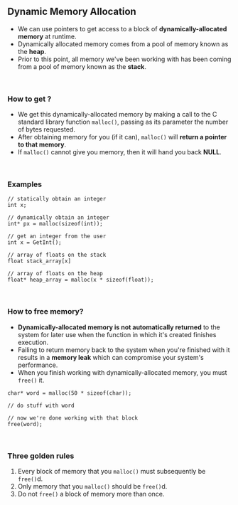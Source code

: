 ## Dynamic Memory Allocation

* We can use pointers to get access to a block of **dynamically-allocated memory** at runtime.
* Dynamically allocated memory comes from a pool of memory known as the **heap**.
* Prior to this point, all memory we've been working with has been coming from a pool of memory known as the **stack**.

<br />

### How to get ?

* We get this dynamically-allocated memory by making a call to the C standard library function `malloc()`, passing as its parameter the number of bytes requested.
* After obtaining memory for you (if it can), `malloc()` will **return a pointer to that memory**.
* If `malloc()` cannot give you memory, then it will hand you back **NULL**.

<br />

### Examples

```
// statically obtain an integer
int x;

// dynamically obtain an integer
int* px = malloc(sizeof(int));

```

```
// get an integer from the user
int x = GetInt();

// array of floats on the stack
float stack_array[x]

// array of floats on the heap
float* heap_array = malloc(x * sizeof(float));

```

<br />

### How to free memory?

* **Dynamically-allocated memory is not automatically returned** to the system for later use when the function in which it's created finishes execution.
* Failing to return memory back to the system when you're finished with it results in a **memory leak** which can compromise your system's performance.
* When you finish working with dynamically-allocated memory, you must `free()` it.

```
char* word = malloc(50 * sizeof(char));

// do stuff with word

// now we're done working with that block
free(word);
```

<br />

### Three golden rules

1. Every block of memory that you `malloc()` must subsequently be `free()`d.
2. Only memory that you `malloc()` should be `free()`d.
3. Do not `free()` a block of memory more than once.


